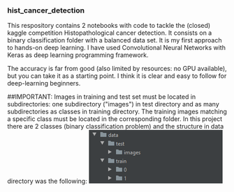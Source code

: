 ### hist_cancer_detection
This respository contains 2 notebooks with code to tackle the (closed) kaggle competition Histopathological cancer detection. It consists on a binary classification folder with a balanced data set.
It is my first approach to hands-on deep learning. I have used Convolutional Neural Networks with Keras as deep learning programming framework.

The accuracy is far from good (also limited by resources: no GPU available), but you can take it as a starting point. 
I think it is clear and easy to follow for deep-learning beginners.


##IMPORTANT:
Images in training and test set must be located in subdirectories: one subdirectory ("images") in test directory and as many subdirectories as classes in training directory. 
The training images matching a specific class must be located in the corresponding folder.
In this project there are 2 classes (binary classification problem) and the structure in data directory was the following:
![Alt text](Capture_data_structure.PNG?raw=true "Data folder")



